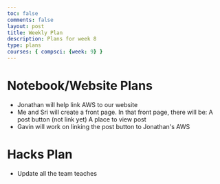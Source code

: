 ```yaml
---
toc: false
comments: false
layout: post
title: Weekly Plan
description: Plans for week 8
type: plans
courses: { compsci: {week: 9} }
---
```


# Notebook/Website Plans
- Jonathan will help link AWS to our website
- Me and Sri will create a front page. In that front page, there will be:
A post button (not link yet)
A place to view post
- Gavin will work on linking the post button to Jonathan's AWS


# Hacks Plan
- Update all the team teaches

